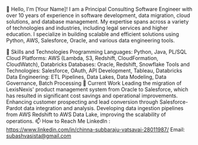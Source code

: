 👋 Hello, I'm [Your Name]!
I am a Principal Consulting Software Engineer with over 10 years of experience in software development, data migration, cloud solutions, and database management. My expertise spans across a variety of technologies and industries, including legal services and higher education. I specialize in building scalable and efficient solutions using Python, AWS, Salesforce, Oracle, and various data engineering tools.

🚀 Skills and Technologies
Programming Languages: Python, Java, PL/SQL
Cloud Platforms: AWS (Lambda, S3, Redshift, CloudFormation, CloudWatch), Databricks
Databases: Oracle, Redshift, Snowflake
Tools and Technologies: Salesforce, OAuth, API Development, Tableau, Databricks
Data Engineering: ETL Pipelines, Data Lakes, Data Modeling, Data Governance, Batch Processing
💼 Current Work
Leading the migration of LexisNexis' product management system from Oracle to Salesforce, which has resulted in significant cost savings and operational improvements.
Enhancing customer prospecting and lead conversion through Salesforce-Pardot data integration and analysis.
Developing data ingestion pipelines from AWS Redshift to AWS Data Lake, improving the scalability of operations.
📫 How to Reach Me
LinkedIn : https://www.linkedin.com/in/chinna-subbaraju-vatsavai-28011987/
Email: subashvasista@gmail.com
